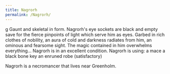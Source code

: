 ```yaml
---
title: Nagrorh
permalink: /Nagrorh/
---
```


<nowiki>g Gaunt and skeletal in form. Nagrorh's eye sockets are black
and empty save for the fierce pinpoints of light which serve him as
eyes. Garbed in rich clothes of nobility, an aura of cold and darkness
radiates from him, an ominous and fearsome sight. The magic contained in
him overwhelms everything... Nagrorh is in an excellent condition.
Nagrorh is using: <wielded> a mace <held> a black bone key
<worn on body> an enruned robe (satisfactory)

</pre>

Nagrorh is a necromancer that lives near Greenholm.